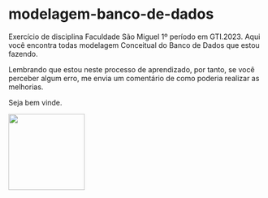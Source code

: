 # modelagem-banco-de-dados
Exercício de disciplina Faculdade São Miguel 1º período em GTI.2023.
Aqui você encontra todas modelagem Conceitual do Banco de Dados que estou fazendo.

Lembrando que estou neste processo de aprendizado, por tanto, se você perceber algum erro, me envia um comentário de como poderia realizar as melhorias.

Seja bem vinde.

<img src="https://media.tenor.com/Ad2eDgykmpgAAAAM/work-work-hard.gif" width="150px">




